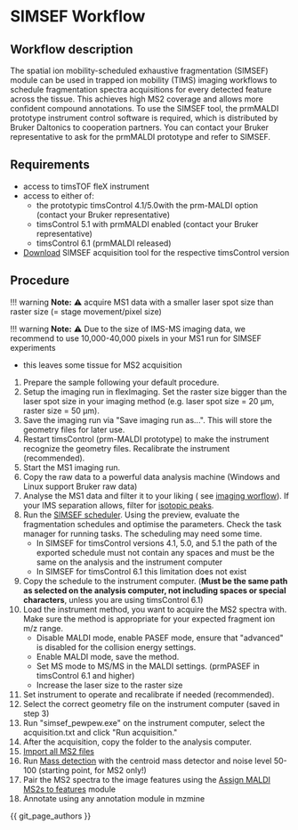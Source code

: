 # SIMSEF Workflow

## Workflow description

The spatial ion mobility-scheduled exhaustive fragmentation (SIMSEF) module can be used in trapped
ion mobility (TIMS) imaging workflows to schedule fragmentation spectra acquisitions for every
detected feature across the tissue. This achieves high MS2 coverage and allows more confident
compound annotations. To use the SIMSEF tool, the prmMALDI prototype instrument control software is
required, which is distributed by Bruker Daltonics to cooperation partners. You can contact your
Bruker representative to ask for the prmMALDI prototype and refer to SIMSEF.

## Requirements

- access to timsTOF fleX instrument
- access to either of:
  - the prototypic timsControl 4.1/5.0with the prm-MALDI option (contact your Bruker
  representative)
  - timsControl 5.1 with prmMALDI enabled (contact your Bruker representative)
  - timsControl 6.1 (prmMALDI released)
- [Download](https://github.com/SteffenHeu/simsef_py/releases) SIMSEF acquisition tool for the respective timsControl version

## Procedure

!!! warning
    **Note:** :warning: acquire MS1 data with a smaller laser spot size than raster size (= stage
    movement/pixel size)

!!! warning
    **Note:** :warning: Due to the size of IMS-MS imaging data, we recommend to use 10,000-40,000 pixels
    in your MS1 run for SIMSEF experiments

- this leaves some tissue for MS2 acquisition

1. Prepare the sample following your default procedure.
2. Setup the imaging run in flexImaging. Set the raster size bigger than the laser spot size in your
   imaging method (e.g. laser spot size = 20 µm, raster size = 50 µm).
3. Save the imaging run via "Save imaging run as...". This will store the geometry files for later
   use.
4. Restart timsControl (prm-MALDI prototype) to make the instrument recognize the geometry files.
   Recalibrate the instrument (recommended).
5. Start the MS1 imaging run.
6. Copy the raw data to a powerful data analysis machine (Windows and Linux support Bruker raw data)
7. Analyse the MS1 data and filter it to your liking (
   see [imaging worflow](../imagingworkflow/imaging-workflow.md)). If your IMS separation allows,
   filter for
   [isotopic peaks](../../module_docs/filter_isotope_filter/isotope_filter.md).
8. Run the [SIMSEF scheduler](../../module_docs/tools_simsef/simsef.md). Using the preview, evaluate
   the fragmentation schedules and optimise the parameters. Check the task manager for running
   tasks. The scheduling may need some time.
    - In SIMSEF for timsControl versions 4.1, 5.0, and 5.1 the path of the exported schedule must not contain any spaces and must be the same on the analysis and the instrument computer
    - In SIMSEF for timsControl 6.1 this limitation does not exist
9. Copy the schedule to the instrument computer. (**Must be the same path as selected on the
   analysis computer, not including spaces or special characters**, unless you are using timsControl 6.1)
10. Load the instrument method, you want to acquire the MS2 spectra with. Make sure the method is
    appropriate for your expected fragment ion m/z range.
    - Disable MALDI mode, enable PASEF mode, ensure that "advanced" is disabled for the collision
      energy settings.
    - Enable MALDI mode, save the method.
    - Set MS mode to MS/MS in the MALDI settings. (prmPASEF in timsControl 6.1 and higher)
    - Increase the laser size to the raster size
11. Set instrument to operate and recalibrate if needed (recommended).
12. Select the correct geometry file on the instrument computer (saved in step 3)
12. Run "simsef_pewpew.exe" on the instrument computer, select the acquisition.txt and click "Run
    acquisition."
13. After the acquisition, copy the folder to the analysis computer.
14. [Import all MS2 files](../../module_docs/io/data-import.md)
15. Run [Mass detection](../../module_docs/featdet_mass_detection/mass-detection.md) with the
    centroid mass detector and noise level 50-100 (starting point, for MS2 only!)
16. Pair the MS2 spectra to the image features using
    the [Assign MALDI MS2s to features](../../module_docs/featdet_ms2_scan_pairing/ms2_maldi_scan_pairing.md)
    module
17. Annotate using any annotation module in mzmine

{{ git_page_authors }}
